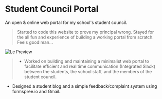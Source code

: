 # Student Council Portal
An open & online web portal for my school's student council.

>Started to code this website to prove my principal wrong. Stayed for the all fun and experience of building a working portal from scratch. Feels good man...

![Le Preview](http://jeremyphilemon.github.io/studentcouncil/preview.png)
> - Worked on building and maintaining a minimalist web portal to facilitate efficient and real time communication (Integrated Slack) between the students, the school staff, and the members of the student council. 
- Designed a student blog and a simple feedback/complaint system using formspree.io and Gmail.
